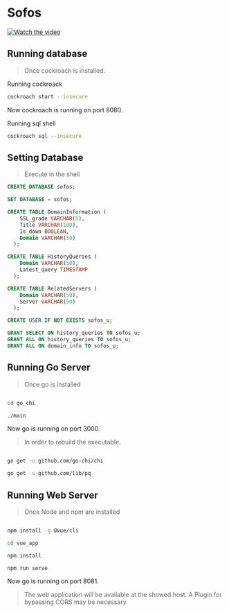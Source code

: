 # Sofos

[![Watch the video](https://i.ibb.co/NyLnxj4/Untitled-design.png)](https://www.youtube.com/watch?v=qmxDSp5-WMk)

## Running database

> Once cockroach is installed.

Running cockroack
```bash
cockroach start --insecure  
```

Now cockroach is running on port 8080.

Running sql shell
```bash
cockroach sql --insecure 
```

## Setting Database

> Execute in the shell


```sql
CREATE DATABASE sofos;
```

```sql
SET DATABASE = sofos;
```

 
```sql
CREATE TABLE DomainInformation (
    SSL_grade VARCHAR(5),
    Title VARCHAR(100),
    Is_down BOOLEAN,
    Domain VARCHAR(50)
  );
```

```sql
CREATE TABLE HistoryQueries (
    Domain VARCHAR(50),
    Latest_query TIMESTAMP
  );
```
 
```sql
CREATE TABLE RelatedServers (
    Domain VARCHAR(50),
    Server VARCHAR(50)
  );
``` 

```sql
CREATE USER IF NOT EXISTS sofos_u;
```


```sql
GRANT SELECT ON history_queries TO sofos_u;
GRANT ALL ON history_queries TO sofos_u;
GRANT ALL ON domain_info TO sofos_u;
```

## Running Go Server

>  Once go is installed

```bash

cd go_chi

./main

```
Now go is running on port 3000.


> In order to rebuild the executable.

```bash

go get -u github.com/go-chi/chi

go get -u github.com/lib/pq

```


## Running Web Server

>  Once Node and npm are installed


```bash

npm install -g @vue/cli

cd vue_app

npm install

npm run serve
```

Now go is running on port 8081.


> The web application will be available at the showed host. A Plugin for bypassing CORS may be necessary. 
